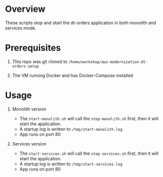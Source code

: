 # Overview

These scripts stop and start the dt-orders application in both monolith and services mode.

# Prerequisites

1. This repo was git cloned to `/home/workshop/aws-modernization-dt-orders-setup`

1. The VM running Docker and has Docker-Compose installed

# Usage

1. Monolith version
    * The `start-monolith.sh` will call the `stop-monolith.sh` first, then it will start the application.
    * A startup log is written to `/tmp/start-monolith.log`
    * App runs on port 80

1. Services version
    * The `start-services.sh` will call the `stop-services.sh` first, then it will start the application.
    * A startup log is written to `/tmp/start-services.log`
    * App runs on port 80
